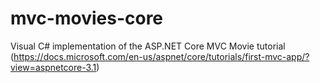 # mvc-movies-core
Visual C# implementation of the ASP.NET Core MVC Movie tutorial (https://docs.microsoft.com/en-us/aspnet/core/tutorials/first-mvc-app/?view=aspnetcore-3.1)
